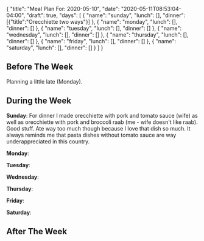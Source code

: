 {
    "title": "Meal Plan For: 2020-05-10",
    "date": "2020-05-11T08:53:04-04:00",
    "draft": true,
    "days": [
        {
            "name": "sunday",
            "lunch": [],
            "dinner": [{"title":"Orecchiette two ways"}]
        },
        {
            "name": "monday",
            "lunch": [],
            "dinner": []
        },
        {
            "name": "tuesday",
            "lunch": [],
            "dinner": []
        },
        {
            "name": "wednesday",
            "lunch": [],
            "dinner": []
        },
        {
            "name": "thursday",
            "lunch": [],
            "dinner": []
        },
        {
            "name": "friday",
            "lunch": [],
            "dinner": []
        },
        {
            "name": "saturday",
            "lunch": [],
            "dinner": []
        }
    ]
}

## Before The Week

Planning a little late (Monday). 


## During the Week

**Sunday**: For dinner I made orecchiette with pork and tomato sauce (wife) as well as orecchiette with pork and broccoli raab (me - wife doesn't like raab). Good stuff. Ate way too much though because I love that dish so much. It always reminds me that pasta dishes without tomato sauce are way underappreciated in this country.

**Monday**: 

**Tuesday**: 

**Wednesday**: 

**Thursday**: 

**Friday**: 

**Saturday**:


## After The Week
